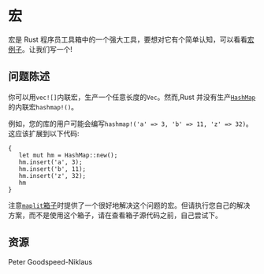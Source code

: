 # 宏

宏是 Rust 程序员工具箱中的一个强大工具，要想对它有个简单认知，可以看看[宏例子](https://doc.rust-lang.org/reference/macros-by-example.html)。让我们写一个!

## 问题陈述

你可以用`vec![]`内联宏，生产一个任意长度的`Vec`。然而,Rust 并没有生产[`HashMap`](https://doc.rust-lang.org/std/collections/struct.HashMap.html)的内联宏`hashmap!()`。

例如，您的库的用户可能会编写`hashmap!('a' => 3, 'b' => 11, 'z' => 32)`。这应该扩展到以下代码:

```rust,no_run
{
   let mut hm = HashMap::new();
   hm.insert('a', 3);
   hm.insert('b', 11);
   hm.insert('z', 32);
   hm
}
```

注意[`maplit`箱子](https://crates.io/crates/maplit)时提供了一个很好地解决这个问题的宏。但请执行您自己的解决方案，而不是使用这个箱子，请在查看箱子源代码之前，自己尝试下。

[help-page]: https://exercism.io/tracks/rust/learning
[modules]: https://doc.rust-lang.org/book/ch07-00-modules.html
[cargo]: https://doc.rust-lang.org/book/ch14-00-more-about-cargo.html
[rust-tests]: https://doc.rust-lang.org/book/ch11-02-running-tests.html

## 资源

Peter Goodspeed-Niklaus
